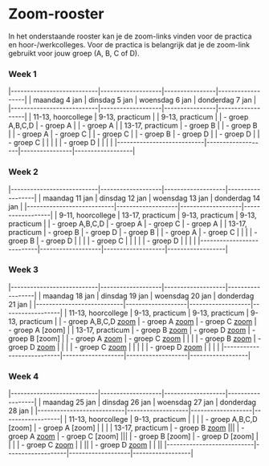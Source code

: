 # Zoom-rooster
In het onderstaande rooster kan je de zoom-links vinden voor de practica en hoor-/werkcolleges. Voor de practica is belangrijk dat je de zoom-link gebruikt voor jouw groep (A, B, C of D).

### Week 1

|---------------------------|-------------------|----------------|------------------|
| maandag 4 jan             | dinsdag 5 jan     | woensdag 6 jan | donderdag 7 jan  |
|---------------------------|-------------------|----------------|------------------|
| 11-13, hoorcollege        | 9-13, practicum   |                | 9-13, practicum  |
| - groep A,B,C,D           | - groep A         |                | - groep A        |
| 13-17, practicum          | - groep B         |                | - groep B        |
| - groep A                 | - groep C         |                | - groep C        |
| - groep B                 | - groep D         |                | - groep D        |
| - groep C                 |                   |                |                  |
| - groep D                 |                   |                |                  |
|---------------------------|-------------------|----------------|------------------|

### Week 2

|---------------------------|-------------------|-------------------|------------------|
| maandag 11 jan            | dinsdag 12 jan    | woensdag 13 jan   | donderdag 14 jan |
|---------------------------|-------------------|-------------------|------------------|
| 9-11, hoorcollege         | 13-17, practicum  | 9-13, practicum   | 9-13, practicum  |
| - groep A,B,C,D           | - groep A         |  - groep C        | - groep A        |
| 13-17, practicum          | - groep B         |  - groep D        | - groep B        |
| - groep A                 | - groep C         |                   |                  |
| - groep B                 | - groep D         |                   |                  |
| - groep C                 |                   |                   |                  |
| - groep D                 |                   |                   |                  |
|---------------------------|-------------------|-------------------|------------------|

### Week 3

|---------------------------|-------------------|-------------------|------------------|
| maandag 18 jan            | dinsdag 19 jan    | woensdag 20 jan   | donderdag 21 jan |
|---------------------------|-------------------|-------------------|------------------|
| 11-13, hoorcollege                                             | 9-13, practicum                                          | 9-13, practicum   | 9-13, practicum  |
| - groep A,B,C,D [zoom](https://uva-live.zoom.us/j/86096579382) | - groep A [zoom](https://uva-live.zoom.us/j/84882325171) |  - groep C [zoom](https://uva-live.zoom.us/j/81726427033) | - groep A [zoom] |
| 13-17, practicum                                               | - groep B [zoom](https://uva-live.zoom.us/j/85685304535) |  - groep D [zoom](https://uva-live.zoom.us/j/84519098031) | - groep B [zoom] |
| - groep A [zoom](https://uva-live.zoom.us/j/83715932842)       | - groep C [zoom](https://uva-live.zoom.us/j/84149024506) |                   |                  |
| - groep B [zoom](https://uva-live.zoom.us/j/81832421203)       | - groep D [zoom](https://uva-live.zoom.us/j/84224537705) |           |                  |
| - groep C [zoom](https://uva-live.zoom.us/j/82476350068)       |                                                          |                   |                  |
| - groep D [zoom](https://uva-live.zoom.us/j/88609686577)       |                                                          |                   |                  |
|---------------------------|-------------------|-------------------|------------------|

### Week 4

|---------------------------|-------------------|-------------------|------------------|
| maandag 25 jan            | dinsdag 26 jan    | woensdag 27 jan   | donderdag 28 jan |
|---------------------------|-------------------|-------------------|------------------|
| 11-13, hoorcollege        | 9-13, practicum   |                   |                  |
| - groep A,B,C,D [zoom]    | - groep A [zoom]  |                   |                  |
| 13-17, practicum          | - groep B [zoom](https://uva-live.zoom.us/j/85685304535) |||
| - groep A [zoom](https://uva-live.zoom.us/j/83715932842)          | - groep C [zoom] |||
| - groep B [zoom]          | - groep D [zoom]  |                   |                  |
| - groep C [zoom](https://uva-live.zoom.us/j/89223006277) |        |                  ||
| - groep D [zoom](https://uva-live.zoom.us/j/88609686577) |        |                  ||
|---------------------------|-------------------|-------------------|------------------|
